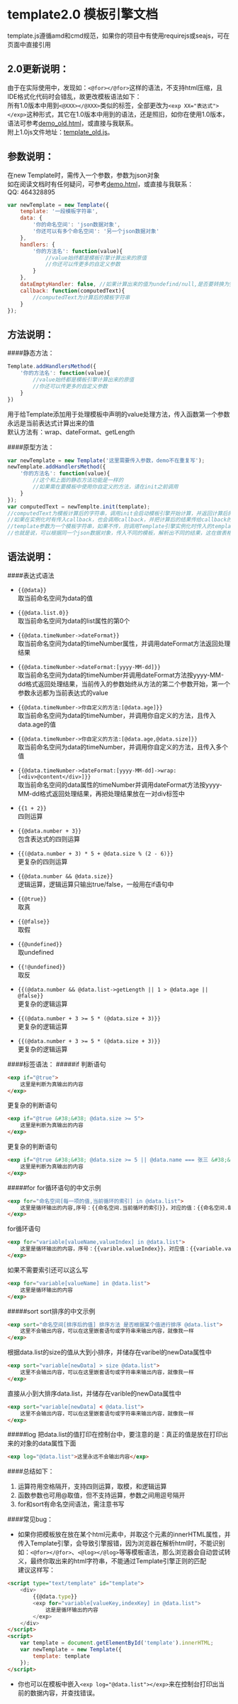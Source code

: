template2.0 模板引擎文档
=========================
template.js遵循amd和cmd规范，如果你的项目中有使用requirejs或seajs，可在页面中直接引用  

2.0更新说明：
-------------------------
由于在实际使用中，发现如：`<@for></@for>`这样的语法，不支持html压缩，且IDE格式化代码时会错乱，故更改模板语法如下：  
所有1.0版本中用到`<@XXX></@XXX>`类似的标签，全部更改为`<exp XX="表达式"></exp>`这种形式，其它在1.0版本中用到的语法，还是照旧，如你在使用1.0版本，语法可参考[demo_old.html](https://github.com/18616392776/template/blob/master/template/demo_old.html)，或直接与我联系。  
附上1.0js文件地址：[template_old.js](https://github.com/18616392776/template/blob/master/template/js/template_old.js)。


参数说明：
-------------------------
在new Template时，需传入一个参数，参数为json对象   
如在阅读文档时有任何疑问，可参考[demo.html](https://github.com/18616392776/template/blob/master/template/demo.html)，或直接与我联系：  
QQ: 464328895  


```javascript 
var newTemplate = new Template({  
    template: '一段模板字符串',  
    data: {  
        '你的命名空间': 'json数据对象',  
        '你还可以有多个命名空间': '另一个json数据对象'  
    },  
    handlers: {  
        '你的方法名': function(value){  
            //value始终都是模板引擎计算出来的原值  
            //你还可以传更多的自定义参数  
        }  
    },
    dataEmptyHandler: false, //如果计算出来的值为undefind/null,是否要转换为空字符串，默认为false，请在项目上线时设置为true，开发过程中默认就好，便于调试
    callback: function(computedText){
        //computedText为计算后的模板字符串
    }
});
```
方法说明：
---------------
####静态方法：
```javascript
Template.addHandlersMethod({
    '你的方法名': function(value){
        //value始终都是模板引擎计算出来的原值  
        //你还可以传更多的自定义参数  
    }
})

```
用于给Template添加用于处理模板中声明的value处理方法，传入函数第一个参数永远是当前表达式计算出来的值  
默认方法有：wrap、dateFormat、getLength

####原型方法：

```javascript
var newTemplate = new Template('这里需要传入参数，demo不在重复写');
newTemplate.addHandlersMethod({
    '你的方法名': function(value){
        //这个和上面的静态方法功能是一样的
        //如果需在要模板中使用你自定义的方法，请在init之前调用
    }
});
var computedText = newTemplte.init(template);
//computedText为模板计算后的字符串，调用init会启动模板引擎开始计算，并返回计算后的值
//如果在实例化时有传入callback，也会调用callback，并把计算后的结果传给callback的第一个参数
//template参数为一个模板字符串，如果不传，则调用Template引擎实例化时传入的template
//也就是说，可以根据同一个json数据对象，传入不同的模板，解析出不同的结果，这在做表格排序等后台管理平台是非常有用的
```
语法说明：
-------------------
####表达式语法
*  `{{@data}}`  
    取当前命名空间为data的值   
        
*  `{{@data.list.0}}`  
    取当前命名空间为data的list属性的第0个 
        
*  `{{@data.timeNumber->dateFormat}}`  
    取当前命名空间为data的timeNumber属性，并调用dateFormat方法返回处理结果
        
*  `{{@data.timeNumber->dateFormat:[yyyy-MM-dd]}}`  
    取当前命名空间为data的timeNumber并调用dateFormat方法按yyyy-MM-dd格式返回处理结果，当前传入的参数始终从方法的第二个参数开始，第一个参数永远都为当前表达式的value   
        
*  `{{@data.timeNumber->你自定义的方法:[@data.age]}}`  
    取当前命名空间为data的timeNumber，并调用你自定义的方法，且传入data.age的值  
        
*  `{{@data.timeNumber->你自定义的方法:[@data.age,@data.size]}}`  
    取当前命名空间为data的timeNumber，并调用你自定义的方法，且传入多个值   
        
*  `{{@data.timeNumber->dateFormat:[yyyy-MM-dd]->wrap:[<div>@content</div>]}}`   
    取当前命名空间的data属性的timeNumber并调用dateFormat方法按yyyy-MM-dd格式返回处理结果，再把处理结果放在一对div标签中    
        
*  `{{1 + 2}}`  
    四则运算  
        
*  `{{@data.number + 3}}`  
    包含表达式的四则运算  
        
*  `{{(@data.number + 3) * 5 + @data.size % (2 - 6)}}`  
    更复杂的四则运算
        
*  `{{@data.number && @data.size}}`  
    逻辑运算，逻辑运算只输出true/false，一般用在if语句中 
        
*  `{{@true}}`  
    取真     
        
*  `{{@false}}`  
    取假  
        
*  `{{@undefined}}`  
    取undefined  
        
*  `{{!@undefined}}`  
    取反 
        
*  `{{(@data.number && @data.list->getLength || 1 > @data.age || @false}}`  
    更复杂的逻辑运算 
        
*  `{{(@data.number + 3 >= 5 * (@data.size + 3)}}`  
    更复杂的逻辑运算   
        
*  `{{(@data.number + 3 >= 5 * (@data.size + 3)}}`  
    更复杂的逻辑运算  
        
    
####标签语法：
#####if
判断语句 
```html
<exp if="@true">
    这里是判断为真输出的内容
</exp>
```

更复杂的判断语句
```html
<exp if="@true &#38;&#38; @data.size >= 5">
    这里是判断为真输出的内容
</exp>
```  
    
更复杂的判断语句
```html
<exp if="@true &#38;&#38; @data.size >= 5 || @data.name === 张三 &#38;&#38; (1 + 3) % @data.size == 0">
    这里是判断为真输出的内容
</exp>
```  
    
#####for
 for循环语句的中文示例
```html
<exp for="命名空间[每一项的值,当前循环的索引] in @data.list">
    这里是循环输出的内容,序号：{{命名空间.当前循环的索引}}，对应的值：{{命名空间.每一项的值}}
</exp>
```
    
for循环语句
```html
<exp for="variable[valueName,valueIndex] in @data.list">
    这里是循环输出的内容，序号：{{varible.valueIndex}}，对应值：{{variable.valueName}}
</exp>
```
   
如果不需要索引还可以这么写
```html
<exp for="variable[valueName] in @data.list">
    这里是循环输出的内容
</exp>
```
    
#####sort
sort排序的中文示例
```html
<exp sort="命名空间[排序后的值] 排序方法 是否根据某个值进行排序 @data.list">
    这里不会输出内容，可以在这里嵌套语句或字符串来输出内容，就像我一样
</exp>
```
    
根据data.list的size的值从大到小排序，并储存在varibel的newData属性中
```html
<exp sort="variable[newData] > size @data.list">
    这里不会输出内容，可以在这里嵌套语句或字符串来输出内容，就像我一样
</exp>
```
    
直接从小到大排序data.list，并储存在varible的newData属性中
```html
<exp sort="variable[newData] < @data.list">
    这里不会输出内容，可以在这里嵌套语句或字符串来输出内容，就像我一样
</exp>
```
    
#####log
把data.list的值打印在控制台中，要注意的是：真正的值是放在打印出来的对象的data属性下面
```html
<exp log="@data.list">这里永远不会输出内容</exp>
```
    
    
####总结如下：
1.  运算符用空格隔开，支持四则运算，取模，和逻辑运算
2.  函数参数也可用@取值，但不支持运算，参数之间用逗号隔开
3.  for和sort有命名空间语法，需注意书写

####常见bug：
*  如果你把模板放在放在某个html元素中，并取这个元素的innerHTML属性，并传入Template引擎，会导致引擎报错，因为浏览器在解析html时，不能识别如：`<@for></@for>`、`<@log></@log>`等等模板语法，那么浏览器会自动尝试转义，最终你取出来的html字符串，不能通过Template引擎正则的匹配  
    建议这样写：
```html
<script type="text/template" id="template">
    <div>
        {{@data.type}}
        <exp for="variable[valueKey,indexKey] in @data.list">
            这是是循环输出的内容
        </exp>
    </div>
</script>
<script>
    var template = document.getElementById('template').innerHTML;
    var newTemplate = new Template({
        template: template
    });
</script>
```
*  你也可以在模板中嵌入`<exp log="@data.list"></exp>`来在控制台打印出当前的数据内容，并查找错误。


